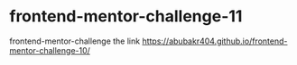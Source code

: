 # frontend-mentor-challenge-11
frontend-mentor-challenge the link https://abubakr404.github.io/frontend-mentor-challenge-10/
